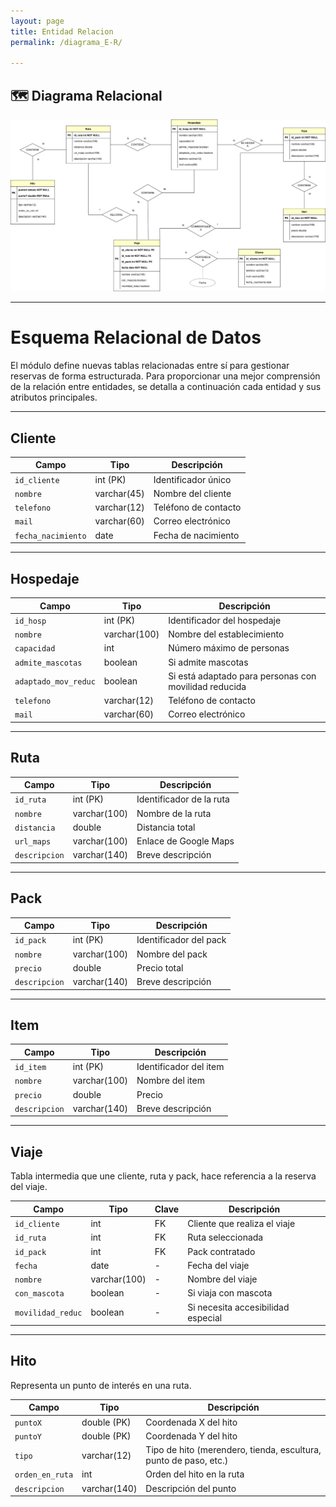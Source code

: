 ```yaml
---
layout: page
title: Entidad Relacion
permalink: /diagrama_E-R/

---
```

## 🗺️ Diagrama Relacional

![Esquema relacional](../../images/diagrama_ER.svg)

---
# Esquema Relacional de Datos

El módulo define nuevas tablas relacionadas entre sí para gestionar reservas de forma estructurada. Para proporcionar una mejor comprensión de la relación entre entidades, se detalla a continuación cada entidad y sus atributos principales.

---

## Cliente

| Campo             | Tipo         | Descripción            |
|------------------|--------------|------------------------|
| `id_cliente`      | int (PK)     | Identificador único    |
| `nombre`          | varchar(45)  | Nombre del cliente     |
| `telefono`        | varchar(12)  | Teléfono de contacto   |
| `mail`            | varchar(60)  | Correo electrónico     |
| `fecha_nacimiento`| date         | Fecha de nacimiento    |

---

## Hospedaje

| Campo                   | Tipo          | Descripción                              |
|------------------------|---------------|------------------------------------------|
| `id_hosp`              | int (PK)      | Identificador del hospedaje              |
| `nombre`               | varchar(100)  | Nombre del establecimiento               |
| `capacidad`            | int           | Número máximo de personas                |
| `admite_mascotas`      | boolean       | Si admite mascotas                       |
| `adaptado_mov_reduc`   | boolean       | Si está adaptado para personas con movilidad reducida |
| `telefono`             | varchar(12)   | Teléfono de contacto                     |
| `mail`                 | varchar(60)   | Correo electrónico                       |

---

## Ruta

| Campo         | Tipo          | Descripción              |
|--------------|---------------|--------------------------|
| `id_ruta`     | int (PK)      | Identificador de la ruta |
| `nombre`      | varchar(100)  | Nombre de la ruta        |
| `distancia`   | double        | Distancia total          |
| `url_maps`    | varchar(100)  | Enlace de Google Maps     |
| `descripcion` | varchar(140)  | Breve descripción        |

---

## Pack

| Campo         | Tipo          | Descripción             |
|--------------|---------------|-------------------------|
| `id_pack`     | int (PK)      | Identificador del pack  |
| `nombre`      | varchar(100)  | Nombre del pack         |
| `precio`      | double        | Precio total            |
| `descripcion` | varchar(140)  | Breve descripción             |

---

## Item

| Campo         | Tipo          | Descripción             |
|--------------|---------------|-------------------------|
| `id_item`     | int (PK)      | Identificador del item  |
| `nombre`      | varchar(100)  | Nombre del item         |
| `precio`      | double        | Precio                  |
| `descripcion` | varchar(140)  | Breve descripción             |

---

## Viaje

Tabla intermedia que une cliente, ruta y pack, hace referencia a la reserva del viaje.

| Campo            | Tipo       | Clave     | Descripción                          |
|------------------|------------|-----------|--------------------------------------|
| `id_cliente`      | int        | FK        | Cliente que realiza el viaje         |
| `id_ruta`         | int        | FK        | Ruta seleccionada                    |
| `id_pack`         | int        | FK        | Pack contratado                      |
| `fecha`           | date       | -         | Fecha del viaje                      |
| `nombre`          | varchar(100) | -       | Nombre del viaje                     |
| `con_mascota`     | boolean    | -         | Si viaja con mascota                 |
| `movilidad_reduc` | boolean    | -         | Si necesita accesibilidad especial   |

---

## Hito

Representa un punto de interés en una ruta.

| Campo            | Tipo        | Descripción                        |
|------------------|-------------|------------------------------------|
| `puntoX`         | double (PK) | Coordenada X del hito              |
| `puntoY`         | double (PK) | Coordenada Y del hito              |
| `tipo`           | varchar(12) | Tipo de hito (merendero, tienda, escultura, punto de paso, etc.)                       |
| `orden_en_ruta`  | int         | Orden del hito en la ruta          |
| `descripcion`    | varchar(140)| Descripción del punto              |